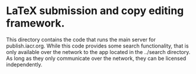 # LaTeX submission and copy editing framework.

This directory contains the code that runs the main server for
publish.iacr.org. While this code provides some search functionality,
that is only available over the network to the app located in the
../search directory. As long as they only communicate over the
network, they can be licensed independently.

